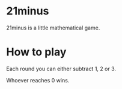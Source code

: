 # 21minus

21minus is a little mathematical game.

# How to play

Each round you can either subtract 1, 2 or 3.

Whoever reaches 0 wins.
